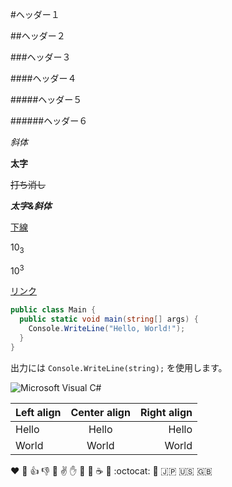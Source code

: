 #ヘッダー１

##ヘッダー２

###ヘッダー３

####ヘッダー４

#####ヘッダー５

######ヘッダー６

*斜体*

**太字**

~~打ち消し~~

***太字&斜体***

<u>下線</u>

10<sub>3</sub>

10<sup>3</sup>

[リンク](https://twitter.com)

```cs
public class Main {
  public static void main(string[] args) {
    Console.WriteLine("Hello, World!");
  }
}
```

出力には `Console.WriteLine(string);` を使用します。

![Microsoft Visual C#](http://biz-crew.com/wp-content/uploads/2015/06/csharp-logo.png)

|Left align|Center align|Right align|
|:---------|:----------:|----------:|
|Hello     |Hello       |Hello      |
|World     |World       |World      |

:heart: :anger: :thumbsup: :thumbsdown: :punch: :v: :hand: :clap: :muscle: :coffee: :tea: :octocat: :sushi: :jp: :us: :uk: 
